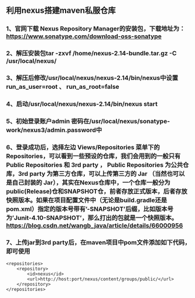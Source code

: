 ## 利用nexus搭建maven私服仓库
### 1、官网下载 Nexus Repository Manager的安装包，下载地址为：https://www.sonatype.com/download-oss-sonatype
### 2、解压安装包tar -zxvf /home/nexus-2.14-bundle.tar.gz -C /usr/local/nexus/
### 3、解压后修改/usr/local/nexus/nexus-2.14/bin/nexus中设置run_as_user=root 、 run_as_root=false
### 4、启动/usr/local/nexus/nexus-2.14/bin/nexus start
### 5、初始登录账户admin 密码在/usr/local/nexus/sonatype-work/nexus3/admin.password中
### 6、登录成功后，选择左边 Views/Repositories 菜单下的 Repositories，可以看到一些预设的仓库，我们会用到的一般只有 Public Repositories 和 3rd party ， Public Repositories 为公共仓库，3rd party 为第三方仓库，可以上传第三方的 Jar （当然也可以是自己封装的 Jar），其实在Nexus仓库中，一个仓库一般分为public(Release)仓和SNAPSHOT仓，前者存放正式版本，后者存放快照版本。如果在项目配置文件中（无论是build.gradle还是pom.xml）指定的版本号带有’-SNAPSHOT’后缀，比如版本号为’Junit-4.10-SNAPSHOT’，那么打出的包就是一个快照版本。https://blog.csdn.net/wangb_java/article/details/66000956
### 7、上传jar到3rd party后，在maven项目中pom文件添加如下代码，即可使用
	<repositories>
        <repository>
            <id>nexus</id>
            <url>http://host:port/nexus/content/groups/public/</url>
        </repository>
    </repositories>

